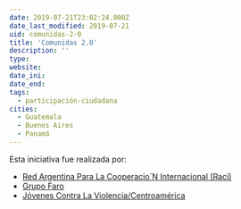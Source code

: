 ```yaml
---
date: 2019-07-21T23:02:24.000Z
date_last_modified: 2019-07-21
uid: comunidas-2-0
title: 'Comunidas 2.0'
description: ''
type: 
website: 
date_ini: 
date_end: 
tags:
  - participación-ciudadana
cities: 
  - Guatemala
  - Buenos Aires
  - Panamá
---
```


Esta iniciativa fue realizada por:

- [Red Argentina Para La Cooperacio´N Internacional (Raci)](/organizaciones/red-argentina-para-la-cooperacio-n-internacional-raci)
- [Grupo Faro](/organizaciones/grupo-faro)
- [Jóvenes Contra La Violencia/Centroamérica](/organizaciones/jovenes-contra-la-violencia-centroamerica)
